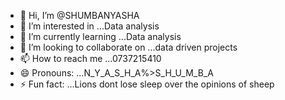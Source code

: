 - 👋 Hi, I’m @SHUMBANYASHA
- 👀 I’m interested in ...Data analysis
- 🌱 I’m currently learning ...Data analysis
- 💞️ I’m looking to collaborate on ...data driven projects
- 📫 How to reach me ...0737215410
- 😄 Pronouns: ...N_Y_A_S_H_A%>S_H_U_M_B_A
- ⚡ Fun fact: ...Lions dont lose sleep over the opinions of sheep

<!---
SHUMBANYASHA/SHUMBANYASHA is a ✨ special ✨ repository because its `README.md` (this file) appears on your GitHub profile.
You can click the Preview link to take a look at your changes.
--->

